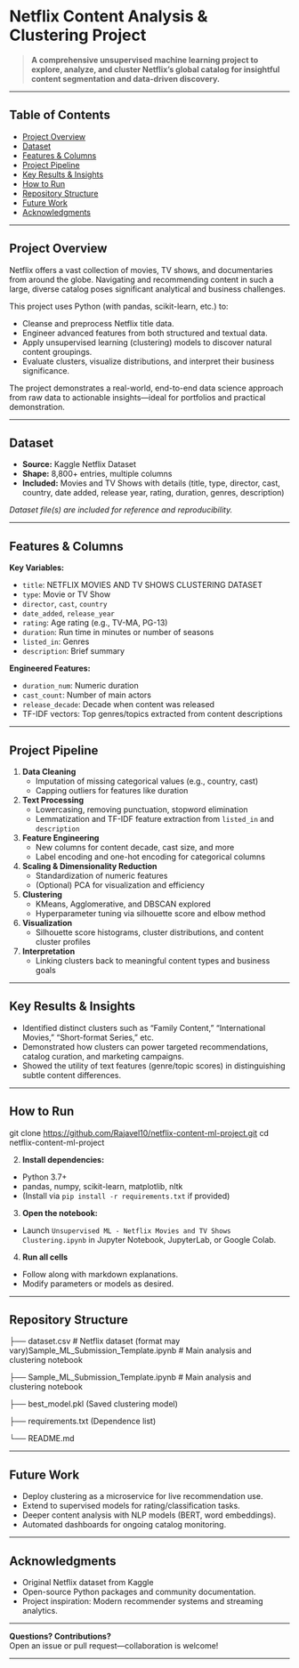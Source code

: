 # Netflix Content Analysis & Clustering Project

> **A comprehensive unsupervised machine learning project to explore, analyze, and cluster Netflix’s global catalog for insightful content segmentation and data-driven discovery.**

---

## Table of Contents

- [Project Overview](#project-overview)
- [Dataset](#dataset)
- [Features & Columns](#features--columns)
- [Project Pipeline](#project-pipeline)
- [Key Results & Insights](#key-results--insights)
- [How to Run](#how-to-run)
- [Repository Structure](#repository-structure)
- [Future Work](#future-work)
- [Acknowledgments](#acknowledgments)

---

## Project Overview

Netflix offers a vast collection of movies, TV shows, and documentaries from around the globe. Navigating and recommending content in such a large, diverse catalog poses significant analytical and business challenges. 

This project uses Python (with pandas, scikit-learn, etc.) to:
- Cleanse and preprocess Netflix title data.
- Engineer advanced features from both structured and textual data.
- Apply unsupervised learning (clustering) models to discover natural content groupings.
- Evaluate clusters, visualize distributions, and interpret their business significance.

The project demonstrates a real-world, end-to-end data science approach from raw data to actionable insights—ideal for portfolios and practical demonstration.

---

## Dataset

- **Source:** Kaggle Netflix Dataset 
- **Shape:** 8,800+ entries, multiple columns
- **Included:** Movies and TV Shows with details (title, type, director, cast, country, date added, release year, rating, duration, genres, description)

*Dataset file(s) are included for reference and reproducibility.*

---

## Features & Columns

**Key Variables:**
- `title`: NETFLIX MOVIES AND TV SHOWS CLUSTERING DATASET
- `type`: Movie or TV Show
- `director`, `cast`, `country`
- `date_added`, `release_year`
- `rating`: Age rating (e.g., TV-MA, PG-13)
- `duration`: Run time in minutes or number of seasons
- `listed_in`: Genres
- `description`: Brief summary

**Engineered Features:**
- `duration_num`: Numeric duration
- `cast_count`: Number of main actors
- `release_decade`: Decade when content was released
- TF-IDF vectors: Top genres/topics extracted from content descriptions

---

## Project Pipeline

1. **Data Cleaning**
   - Imputation of missing categorical values (e.g., country, cast)
   - Capping outliers for features like duration
2. **Text Processing**
   - Lowercasing, removing punctuation, stopword elimination
   - Lemmatization and TF-IDF feature extraction from `listed_in` and `description`
3. **Feature Engineering**
   - New columns for content decade, cast size, and more
   - Label encoding and one-hot encoding for categorical columns
4. **Scaling & Dimensionality Reduction**
   - Standardization of numeric features
   - (Optional) PCA for visualization and efficiency
5. **Clustering**
   - KMeans, Agglomerative, and DBSCAN explored
   - Hyperparameter tuning via silhouette score and elbow method
6. **Visualization**
   - Silhouette score histograms, cluster distributions, and content cluster profiles
7. **Interpretation**
   - Linking clusters back to meaningful content types and business goals

---

## Key Results & Insights

- Identified distinct clusters such as “Family Content,” “International Movies,” “Short-format Series,” etc.
- Demonstrated how clusters can power targeted recommendations, catalog curation, and marketing campaigns.
- Showed the utility of text features (genre/topic scores) in distinguishing subtle content differences.

---

## How to Run

git clone https://github.com/Rajavel10/netflix-content-ml-project.git
cd netflix-content-ml-project


2. **Install dependencies:**
- Python 3.7+
- pandas, numpy, scikit-learn, matplotlib, nltk
- (Install via `pip install -r requirements.txt` if provided)

3. **Open the notebook:**
- Launch `Unsupervised ML - Netflix Movies and TV Shows Clustering.ipynb` in Jupyter Notebook, JupyterLab, or Google Colab.

4. **Run all cells**
- Follow along with markdown explanations.
- Modify parameters or models as desired.

---

## Repository Structure

├── dataset.csv # Netflix dataset (format may vary)Sample_ML_Submission_Template.ipynb # Main analysis and clustering notebook

├── Sample_ML_Submission_Template.ipynb # Main analysis and clustering notebook

├── best_model.pkl  (Saved clustering model)

├── requirements.txt  (Dependence list)

└── README.md 



---

## Future Work

- Deploy clustering as a microservice for live recommendation use.
- Extend to supervised models for rating/classification tasks.
- Deeper content analysis with NLP models (BERT, word embeddings).
- Automated dashboards for ongoing catalog monitoring.

---

## Acknowledgments

- Original Netflix dataset from Kaggle
- Open-source Python packages and community documentation.
- Project inspiration: Modern recommender systems and streaming analytics.

---

**Questions? Contributions?**  
Open an issue or pull request—collaboration is welcome!

---
